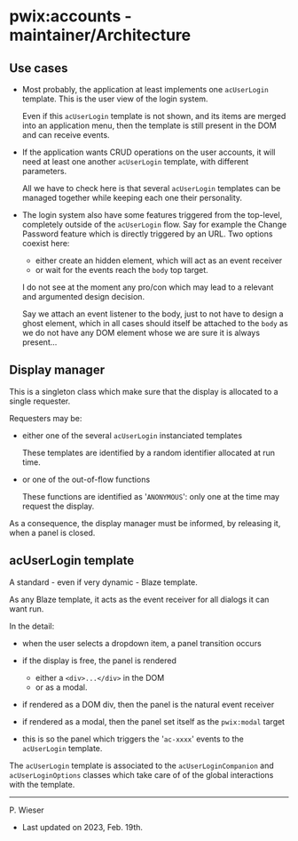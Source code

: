 # pwix:accounts - maintainer/Architecture

## Use cases

- Most probably, the application at least implements one `acUserLogin` template. This is the user view of the login system.

    Even if this `acUserLogin` template is not shown, and its items are merged into an application menu, then the template is still present in the DOM and can receive events.

- If the application wants CRUD operations on the user accounts, it will need at least one another `acUserLogin` template, with different parameters.

    All we have to check here is that several `acUserLogin` templates can be managed together while keeping each one their personality.

- The login system also have some features triggered from the top-level, completely outside of the `acUserLogin` flow. Say for example the Change Password feature which is directly triggered by an URL.
    Two options coexist here:

    - either create an hidden element, which will act as an event receiver
    - or wait for the events reach the `body` top target.

    I do not see at the moment any pro/con which may lead to a relevant and argumented design decision.

    Say we attach an event listener to the body, just to not have to design a ghost element, which in all cases should itself be attached to the `body` as we do not have any DOM element whose we are sure it is always present...

## Display manager

This is a singleton class which make sure that the display is allocated to a single requester.

Requesters may be:

- either one of the several `acUserLogin` instanciated templates

    These templates are identified by a random identifier allocated at run time.

- or one of the out-of-flow functions

    These functions are identified as '`ANONYMOUS`': only one at the time may request the display.

As a consequence, the display manager must be informed, by releasing it, when a panel is closed.

## acUserLogin template

A standard - even if very dynamic - Blaze template.

As any Blaze template, it acts as the event receiver for all dialogs it can want run.

In the detail:

- when the user selects a dropdown item, a panel transition occurs

- if the display is free, the panel is rendered
    - either a `<div>...</div>` in the DOM
    - or as a modal.

- if rendered as a DOM div, then the panel is the natural event receiver

- if rendered as a modal, then the panel set itself as the `pwix:modal` target

- this is so the panel which triggers the '`ac-xxxx`' events to the `acUserLogin` template.

The `acUserLogin` template is associated to the `acUserLoginCompanion` and `acUserLoginOptions` classes which take care of of the global interactions with the template.

---
P. Wieser
- Last updated on 2023, Feb. 19th.
